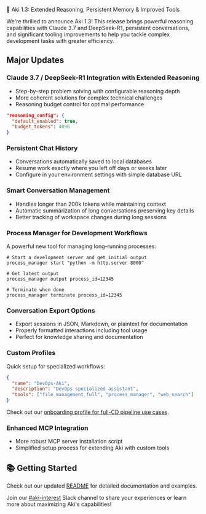 🚀 Aki 1.3: Extended Reasoning, Persistent Memory & Improved Tools

We're thrilled to announce Aki 1.3! This release brings powerful reasoning capabilities with Claude 3.7 and DeepSeek-R1, persistent conversations, and significant tooling improvements to help you tackle complex development tasks with greater efficiency.

## Major Updates

### Claude 3.7 / DeepSeek-R1 Integration with Extended Reasoning
- Step-by-step problem solving with configurable reasoning depth
- More coherent solutions for complex technical challenges
- Reasoning budget control for optimal performance
```json
"reasoning_config": {
  "default_enabled": true,
  "budget_tokens": 4096
}
```

### Persistent Chat History
- Conversations automatically saved to local databases
- Resume work exactly where you left off days or weeks later
- Configure in your environment settings with simple database URL

### Smart Conversation Management
- Handles longer than 200k tokens while maintaining context
- Automatic summarization of long conversations preserving key details
- Better tracking of workspace changes during long sessions

### Process Manager for Development Workflows
A powerful new tool for managing long-running processes:
```
# Start a development server and get initial output
process_manager start "python -m http.server 8000"

# Get latest output
process_manager output process_id=12345

# Terminate when done
process_manager terminate process_id=12345
```

### Conversation Export Options
- Export sessions in JSON, Markdown, or plaintext for documentation
- Properly formatted interactions including tool usage
- Perfect for knowledge sharing and documentation

### Custom Profiles
Quick setup for specialized workflows:
```json
{
  "name": "DevOps-Aki",
  "description": "DevOps specialized assistant",
  "tools": ["file_management_full", "process_manager", "web_search"]
}
```
Check out our [onboarding profile for full-CD pipeline use cases](https://code.amazon.com/packages/AkiSharedCustomerProfiles/blobs/mainline/--/profiles/full-cd-assistant.json).

### Enhanced MCP Integration
- More robust MCP server installation script
- Simplified setup process for extending Aki with custom tools

## 📚 Getting Started

Check out our updated [README](https://code.amazon.com/packages/Aki/blobs/heads/mainline/--/README.md) for detailed documentation and examples.

Join our [#aki-interest](https://amazon.enterprise.slack.com/archives/C089A4NAG9K) Slack channel to share your experiences or learn more about maximizing Aki's capabilities!